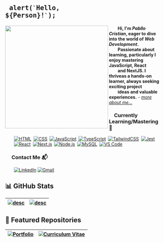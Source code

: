 ## <pre> alert(`` ` ``Hello, ${Person}!`` ` ``); </pre>
<img src="https://user-images.githubusercontent.com/74038190/212750996-938b257b-266c-45a7-9af7-655341c0f58b.gif" align="left" width="330px"> &emsp;&emsp;<b>Hi, I'm _Pabllo Cristian_, eager to dive into the world of _Web Development_.<br />&emsp;&emsp;Passionate about learning, particularly I enjoy mastering JavaScript, React<br />&emsp;&emsp;and NextJS. I thriveas a hands-on learner, always seeking exciting project<br />&emsp;&emsp;ideas and valuable experiences.</b> - <a href="https://ikpc.github.io/portfolio/"><i>more about me...</i></a>


### &emsp;Currently Learning/Mastering 🔧
&emsp;&emsp;<a href="https://skillicons.dev" title="HTML"><img src="https://skillicons.dev/icons?i=html" alt="HTML"/></a>&ensp;<a href="https://skillicons.dev" title="CSS"><img src="https://skillicons.dev/icons?i=css" alt="CSS"/></a>&ensp;<a href="https://skillicons.dev" title="JavaScript"><img src="https://skillicons.dev/icons?i=js" alt="JavaScript"/></a>&ensp;<a href="https://skillicons.dev" title="TypeScript"><img src="https://skillicons.dev/icons?i=ts" alt="TypeScript"/></a>&ensp;<a href="https://skillicons.dev" title="TailwindCSS"><img src="https://skillicons.dev/icons?i=tailwind" alt="TailwindCSS"/></a>&ensp;<a href="https://skillicons.dev" title="Jest"><img src="https://skillicons.dev/icons?i=jest" alt="Jest"/></a><br/>
&emsp;&emsp;<a href="https://skillicons.dev" title="React"><img src="https://skillicons.dev/icons?i=react" alt="React"/></a>&ensp;<a href="https://skillicons.dev" title="Next.js"><img src="https://skillicons.dev/icons?i=next" alt="Next.js"/></a>&ensp;<a href="https://skillicons.dev" title="Node.js"><img src="https://skillicons.dev/icons?i=nodejs" alt="Node.js"/></a>&ensp;<a href="https://skillicons.dev" title="MySQL"><img src="https://skillicons.dev/icons?i=mysql" alt="MySQL"/></a>&ensp;<a href="https://skillicons.dev" title="VS Code"><img src="https://skillicons.dev/icons?i=vscode" alt="VS Code"/></a><br/>

### &emsp; Contact Me 📬
  &emsp;&emsp;[![LinkedIn](https://skillicons.dev/icons?i=linkedin)](https://www.linkedin.com/in/pabllo-cristian-f-a926062b3)
  [![Gmail](https://skillicons.dev/icons?i=gmail)](mailto:pabllo.dev@gmail.com)<br/>

## 📊 GitHub Stats 
| <a href="https://github.com/IkPc?tab=repositories"><picture> <source media="(prefers-color-scheme: dark)"  align="center" srcset="https://github-readme-stats.vercel.app/api?username=IkPc&show_icons=true&theme=tokyonight"/><img alt="desc" src="https://github-readme-stats.vercel.app/api?username=IkPc&show_icons=true&theme=default"/></picture></a> | <a href="https://github.com/IkPc?tab=repositories"><picture><source media="(prefers-color-scheme: dark)"  align="center" srcset="https://github-readme-stats.vercel.app/api/top-langs?username=IkPc&layout=compact&theme=tokyonight"/><img alt="desc" src="https://github-readme-stats.vercel.app/api/top-langs?username=IkPc&layout=compact&theme=default"/> </picture></a> |
| ------------- | ------------- |

## 📂 Featured Repositories
| <a href="https://github.com/IkPc/portfolio"><picture> <source media="(prefers-color-scheme: dark)" srcset="https://github-readme-stats.vercel.app/api/pin/?username=IkPc&repo=portfolio&theme=tokyonight"/><img alt="Portfolio" src="https://github-readme-stats.vercel.app/api/pin/?username=IkPc&repo=portfolio&theme=default"/></picture></a> | <a href="https://github.com/IkPc/Curriculum-Vitae"><picture> <source media="(prefers-color-scheme: dark)" srcset="https://github-readme-stats.vercel.app/api/pin/?username=IkPc&repo=Curriculum-Vitae&theme=tokyonight"/><img alt="Curriculum Vitae" src="https://github-readme-stats.vercel.app/api/pin/?username=IkPc&repo=Curriculum-Vitae&theme=default"/></picture></a> |
| ------------- | ------------- |
